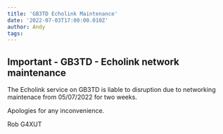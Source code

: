 ```yaml
---
title: 'GB3TD Echolink Maintenance'
date: '2022-07-03T17:00:00.010Z'
author: Andy
tags: 
---
```


Important - GB3TD - Echolink network maintenance
------------------------------------------------

The Echolink service on GB3TD is liable to disruption due to networking maintenace from 05/07/2022 for two weeks.

Apologies for any inconvenience.

Rob G4XUT
